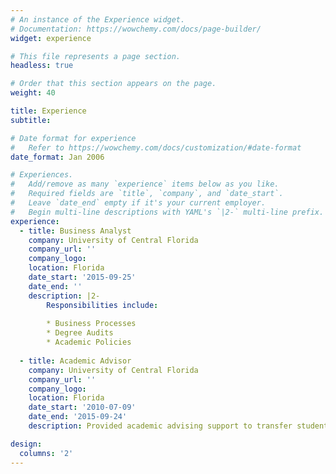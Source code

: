 ```yaml
---
# An instance of the Experience widget.
# Documentation: https://wowchemy.com/docs/page-builder/
widget: experience

# This file represents a page section.
headless: true

# Order that this section appears on the page.
weight: 40

title: Experience
subtitle:

# Date format for experience
#   Refer to https://wowchemy.com/docs/customization/#date-format
date_format: Jan 2006

# Experiences.
#   Add/remove as many `experience` items below as you like.
#   Required fields are `title`, `company`, and `date_start`.
#   Leave `date_end` empty if it's your current employer.
#   Begin multi-line descriptions with YAML's `|2-` multi-line prefix.
experience:
  - title: Business Analyst
    company: University of Central Florida
    company_url: ''
    company_logo: 
    location: Florida
    date_start: '2015-09-25'
    date_end: ''
    description: |2-
        Responsibilities include:
        
        * Business Processes
        * Degree Audits
        * Academic Policies
        
  - title: Academic Advisor
    company: University of Central Florida
    company_url: ''
    company_logo: 
    location: Florida
    date_start: '2010-07-09'
    date_end: '2015-09-24'
    description: Provided academic advising support to transfer students

design:
  columns: '2'
---
```

